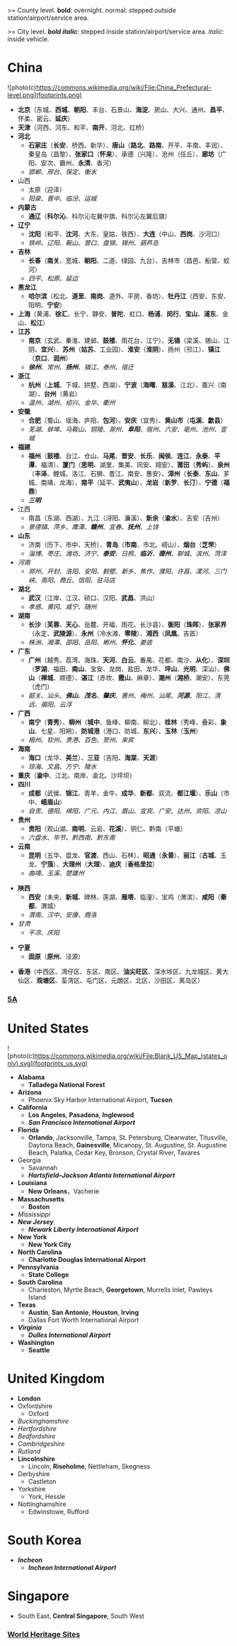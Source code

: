 \>= County level. **bold**: overnight. normal: stepped outside station/airport/service area.

\>= City level. **_bold italic_**: stepped inside station/airport/service area. _italic_: inside vehicle.

# China

![photo(c)https://commons.wikimedia.org/wiki/File:China_Prefectural-level.png](footprints.png)

- **北京**（东城、**西城**、**朝阳**、丰台、石景山、**海淀**、房山、大兴、通州、**昌平**、怀柔、密云、**延庆**）
- **天津**（河西、河东、和平、**南开**、河北、红桥）
- **河北**
  - **石家庄**（**长安**、桥西、新华）、**唐山**（**路北**、**路南**、开平、丰南、丰润）、秦皇岛（昌黎）、**张家口**（**怀来**）、承德（兴隆）、沧州（任丘）、**廊坊**（广阳、安次、霸州、**永清**、香河）
  - _邯郸_、_邢台_、_保定_、_衡水_
- 山西
  - 太原（迎泽）
  - _阳泉_、_晋中_、_临汾_、_运城_
- **内蒙古**
  - **通辽**（**科尔沁**、科尔沁左翼中旗、科尔沁左翼后旗）
- **辽宁**
  - **沈阳**（和平、**沈河**、大东、皇姑、铁西）、**大连**（中山、**西岗**、沙河口）
  - _铁岭_、_辽阳_、_鞍山_、_营口_、_盘锦_、_锦州_、_葫芦岛_
- **吉林**
  - **长春**（**南关**、宽城、**朝阳**、二道、绿园、九台）、吉林市（昌邑、船营、蛟河）
  - _四平_、_松原_、_延边_
- **黑龙江**
  - **哈尔滨**（松北、**道里**、**南岗**、道外、平房、香坊）、**牡丹江**（西安、东安、阳明、**宁安**）
- **上海**（黄浦、**徐汇**、长宁、静安、**普陀**、虹口、**杨浦**、**闵行**、**宝山**、**浦东**、金山、**松江**）
- **江苏**
  - **南京**（玄武、秦淮、建邺、**鼓楼**、雨花台、江宁）、**无锡**（梁溪、锡山、江阴、**宜兴**）、**苏州**（**姑苏**、工业园）、**淮安**（**淮阴**）、扬州（邗江）、**镇江**（**京口**、**润州**）
  - **_徐州_**、_常州_、**_扬州_**、_镇江_、_泰州_、_宿迁_
- **浙江**
  - **杭州**（**上城**、下城、拱墅、西湖）、**宁波**（**海曙**、**慈溪**、江北）、嘉兴（南湖）、**台州**（黄岩）
  - _温州_、_湖州_、_绍兴_、_金华_、_衢州_
- **安徽**
  - **合肥**（蜀山、瑶海、庐阳、**包河**）、**安庆**（宜秀）、**黄山市**（**屯溪**、**歙县**）
  - _芜湖_、_蚌埠_、_马鞍山_、_铜陵_、_滁州_、**_阜阳_**、_宿州_、_六安_、_亳州_、_池州_、_宣城_
- **福建**
  - **福州**（**鼓楼**、台江、仓山、**马尾**、**晋安**、**长乐**、**闽侯**、**连江**、**永泰**、**平潭**、福清）、**厦门**（**思明**、湖里、集美、同安、翔安）、**莆田**（**秀屿**）、**泉州**（**丰泽**、鲤城、洛江、石狮、晋江、南安、惠安）、**漳州**（**长泰**、**东山**、芗城、南靖、龙海）、**南平**（延平、**武夷山**）、**龙岩**（**新罗**、**长汀**）、**宁德**（**福鼎**）
  - **_三明_**
- 江西
  - 南昌（东湖、西湖）、九江（浔阳、濂溪）、**新余**（**渝水**）、吉安（吉州）
  - _景德镇_、_萍乡_、_鹰潭_、**_赣州_**、_宜春_、**_抚州_**、_上饶_
- **山东**
  - 济南（历下、市中、天桥）、**青岛**（**市南**、市北、崂山）、**烟台**（**芝罘**）
  - _淄博_、_枣庄_、_潍坊_、_济宁_、**_泰安_**、_日照_、**_临沂_**、**_德州_**、_聊城_、_滨州_、_菏泽_
- _河南_
  - _郑州_、_开封_、_洛阳_、_安阳_、_鹤壁_、_新乡_、_焦作_、_濮阳_、_许昌_、_漯河_、_三门峡_、_南阳_、_商丘_、_信阳_、_驻马店_
- **湖北**
  - **武汉**（江岸、江汉、硚口、汉阳、**武昌**、洪山）
  - _孝感_、_黄冈_、_咸宁_、_随州_
- **湖南**
  - **长沙**（**芙蓉**、**天心**、岳麓、开福、雨花、长沙县）、**衡阳**（**珠晖**）、**张家界**（永定、**武陵源**）、**永州**（冷水滩、**零陵**）、**湘西**（**凤凰**、吉首）
  - _株洲_、_湘潭_、_邵阳_、_岳阳_、_郴州_、**_怀化_**、_娄底_
- **广东**
  - **广州**（越秀、荔湾、海珠、**天河**、**白云**、番禺、花都、南沙、**从化**）、**深圳**（**罗湖**、福田、**南山**、宝安、龙岗、盐田、龙华、**坪山**、**光明**、深汕）、**佛山**（**禅城**、顺德）、**湛江**（赤坎、**霞山**、麻章）、**潮州**（**湘桥**、潮安）、东莞（虎门）
  - _韶关_、_汕头_、**_佛山_**、**_茂名_**、**_肇庆_**、_惠州_、_梅州_、_汕尾_、**_河源_**、_阳江_、_清远_、_揭阳_、_云浮_
- **广西**
  - **南宁**（**青秀**）、**柳州**（**城中**、鱼峰、柳南、柳北）、**桂林**（秀峰、叠彩、**象山**、七星、阳朔）、**防城港**（港口、防城、**东兴**）、**玉林**（**玉州**）
  - _梧州_、_钦州_、_贵港_、_百色_、_贺州_、_来宾_
- **海南**
  - **海口**（龙华、**美兰**）、**三亚**（吉阳、**海棠**、**天涯**）
  - _琼海_、_文昌_、_万宁_、_陵水_
- **重庆**（**渝中**、江北、南岸、渝北、沙坪坝）
- **四川**
  - **成都**（武侯、**锦江**、青羊、金牛、**成华**、**新都**、双流、**都江堰**）、**乐山**（市中、**峨眉山**）
  - _自贡_、_德阳_、_绵阳_、_广元_、_内江_、_眉山_、_宜宾_、_广安_、_达州_、_资阳_、_凉山_
- **贵州**
  - **贵阳**（观山湖、**南明**、云岩、**花溪**）、铜仁、黔南（平塘）
  - _六盘水_、_毕节_、_黔西南_、_黔东南_
- **云南**
  - **昆明**（五华、盘龙、**官渡**、西山、石林）、**昭通**（**永善**）、**丽江**（**古城**、玉龙、**宁蒗**）、**大理州**（**大理**）、**迪庆**（**香格里拉**）
  - _曲靖_、_玉溪_、_楚雄州_
<!--西藏-->
- **陕西**
  - **西安**（未央、**新城**、碑林、莲湖、**雁塔**、临潼）、宝鸡（渭滨）、**咸阳**（**秦都**、渭城）
  - _渭南_、_汉中_、_安康_、_商洛_
- _甘肃_
  - _平凉_、_庆阳_
<!--青海-->
- **宁夏**
  - **固原**（**原州**、泾源）
<!--新疆-->
- **香港**（中西区、湾仔区、东区、南区、**油尖旺区**、深水埗区、九龙城区、黄大仙区、**观塘区**、荃湾区、屯门区、元朗区、北区、沙田区、离岛区）
<!--*澳门-->
<!--*台湾-->
### [5A](5A)

# United States

![photo(c)https://commons.wikimedia.org/wiki/File:Blank_US_Map_(states_only).svg](footprints_us.svg)

- **Alabama**
  - **Talladega National Forest**
- **Arizona**
  - Phoenix Sky Harbor International Airport, **Tucson**
- **California**
  - **Los Angeles**, **Pasadena**, **Inglewood**
  - **_San Francisco International Airport_**
- **Florida**
  - **Orlando**, Jacksonville, Tampa, St. Petersburg, Clearwater, Titusville, Daytona Beach, **Gainesville**, Micanopy, St. Augustine, St. Augustine Beach, Palatka, Cedar Key, Bronson, Crystal River, Tavares
- Georgia
  - Savannah
  - **_Hartsfield–Jackson Atlanta International Airport_**
- **Louisiana**
  - **New Orleans**，Vacherie
- **Massachusetts**
  - **Boston**
- _Mississippi_
- **_New Jersey_**
  - **_Newark Liberty International Airport_**
- **New York**
  - **New York City**
- **North Carolina**
  - **Charlotte Douglas International Airport**
- **Pennsylvania**
  - **State College**
- **South Carolina**
  - Charleston, Myrtle Beach, **Georgetown**, Murrells Inlet, Pawleys Island
- **Texas**
  - **Austin**, **San Antonio**, **Houston**, **Irving**
  - Dallas Fort Worth International Airport
- **_Virginia_**
  - **_Dulles International Airport_**
- **Washington**
  - **Seattle**

# United Kingdom

- **London**
- Oxfordshire
  - Oxford
- _Buckinghamshire_
- _Hertfordshire_
- _Bedfordshire_
- _Cambridgeshire_
- _Rutland_
- **Lincolnshire**
  - Lincoln, **Riseholme**, Nettleham, Skegness
- Derbyshire
  - Castleton
- Yorkshire
  - York, Hessle
- Nottinghamshire
  - Edwinstowe, Rufford

# South Korea

- **_Incheon_**
  - **_Incheon International Airport_**

# Singapore

- South East, **Central Singapore**, South West

### [World Heritage Sites](worldheritage)
